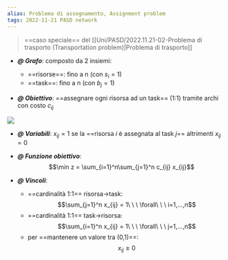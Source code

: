 ```yaml
---
alias: Problema di assegnamento, Assignment problem
tags: 2022-11-21 PASD network
---
```


> ==caso speciale== del [[Uni/PASD/2022.11.21-02-Problema di trasporto (Transportation problem)|Problema di trasporto]]

- ***@ Grafo***: composto da 2 insiemi:
	- ==risorse==: fino a n (con $s_i=1$)
	- ==task==: fino a n (con $b_j=1$)

- ***@ Obiettivo***: ==assegnare ogni risorsa ad un task== (1:1) tramite archi con costo $c_{ij}$

![](Uni/PASD/img/probasslin.jpeg)

- ***@ Variabili***: $x_{ij}=1$ se la ==risorsa $i$ è assegnata al task $j$== altrimenti $x_{ij}=0$

- ***@ Funzione obiettivo***: $$\min z = \sum_{i=1}^n\sum_{j=1}^n c_{ij} x_{ij}$$

- ***@ Vincoli***: 
	- ==cardinalità 1:1== risorsa->task: $$\sum_{j=1}^n x_{ij} = 1\ \ \ \forall\ \ \ i=1,...,n$$
	- ==cardinalità 1:1== task->risorsa: $$\sum_{i=1}^n x_{ij} = 1\ \ \ \forall\ \ \ j=1,...,n$$
	- per ==mantenere un valore tra (0,1)==: $$x_{ij} \geq 0$$